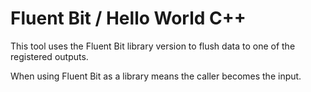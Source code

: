 # Fluent Bit / Hello World C++

This tool uses the Fluent Bit library version to flush data to one of the registered outputs.

When using Fluent Bit as a library means the caller becomes the input.

